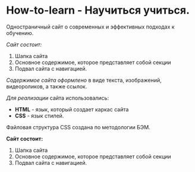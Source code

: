 # How-to-learn - Научиться учиться.  
Одностраничный сайт о современных и эффективных подходах к обучению.  

*Сайт состоит:*
1. Шапка сайта
2. Основное содержимое, которое представляет собой секции
3. Подвал сайта с навигацией.  

*Содержимое сайта оформлено* в виде текста, изображений, видеороликов, а также ссылок.  

*Для реализации* сайта использовались:
* **HTML** - язык, который создает каркас сайта
* **CSS** - язык стилей.  

Файловая структура CSS создана по методологии БЭМ.  

**Сайт состоит:**
1. Шапка сайта
2. Основное содержимое, которое представляет собой секции
3. Подвал сайта с навигацией. 